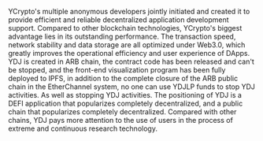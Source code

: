 YCrypto's multiple anonymous developers jointly initiated and created it to provide efficient and reliable decentralized application development support. Compared to other blockchain technologies, YCrypto's biggest advantage lies in its outstanding performance. The transaction speed, network stability and data storage are all optimized under Web3.0, which greatly improves the operational efficiency and user experience of DApps. YDJ is created in ARB chain, the contract code has been released and can't be stopped, and the front-end visualization program has been fully deployed to IPFS, in addition to the complete closure of the ARB public chain in the EtherChannel system, no one can use YDJLP funds to stop YDJ activities. As well as stopping YDJ activities. The positioning of YDJ is a DEFI application that popularizes completely decentralized, and a public chain that popularizes completely decentralized. Compared with other chains, YDJ pays more attention to the use of users in the process of extreme and continuous research technology.
